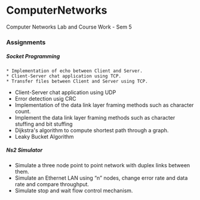 # ComputerNetworks
Computer Networks Lab and Course Work - Sem 5

### Assignments

##### Socket Programming

    * Implementation of echo between Client and Server.
    * Client-Server chat application using TCP.
    * Transfer files between Client and Server using TCP.

* Client-Server chat application using UDP
* Error detection usig CRC
* Implementation of the data link layer framing methods such as character count.
* Implement the data link layer framing methods such as character stuffing and bit stuffing
* Dijkstra's algorithm to compute shortest path through a graph.
* Leaky Bucket Algorithm

##### Ns2 Simulator
* Simulate a three node point to point network with duplex links between them.
* Simulate an Ethernet LAN using “n” nodes, change error rate and data rate and compare throughput.
* Simulate stop and wait flow control mechanism.
